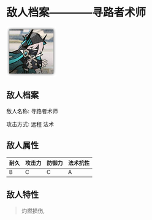 # 敌人档案————寻路者术师

![寻路者术师](./eneIcons/寻路者术师.png)

## 敌人档案

敌人名称: 寻路者术师

攻击方式: 远程 法术

## 敌人属性

| 耐久      | 攻击力  | 防御力 | 法术抗性 |
|---------|------|-----|------|
| B | C | C | A |

## 敌人特性
> 灼燃损伤,
